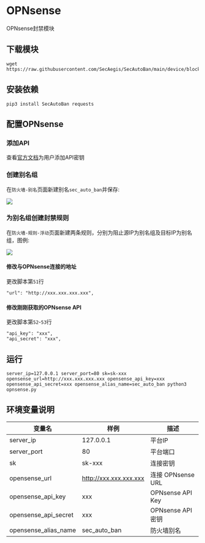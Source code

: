 # OPNsense

OPNsense封禁模块

## 下载模块

```shell
wget https://raw.githubusercontent.com/SecAegis/SecAutoBan/main/device/block/opnsense/opnsense.py
```

## 安装依赖

```shell
pip3 install SecAutoBan requests
```

## 配置OPNsense

### 添加API

查看[官方文档](https://docs.opnsense.org/development/how-tos/api.html)为用户添加API密钥

### 创建别名组

在`防火墙-别名`页面新建别名`sec_auto_ban`并保存:

![](./img/1.jpg)

### 为别名组创建封禁规则

在`防火墙-规则-浮动`页面新建两条规则，分别为阻止源IP为别名组及目标IP为别名组，图例:

![](./img/2.jpg)



#### 修改与OPNsense连接的地址

更改脚本第`51`行

```
"url": "http://xxx.xxx.xxx.xxx",
```

#### 修改刚刚获取的OPNsense API

更改脚本第`52`-`53`行

```
"api_key": "xxx",
"api_secret": "xxx",
```

## 运行

```shell
server_ip=127.0.0.1 server_port=80 sk=sk-xxx opensense_url=http://xxx.xxx.xxx.xxx opensense_api_key=xxx opensense_api_secret=xxx opensense_alias_name=sec_auto_ban python3 opnsense.py
```

## 环境变量说明

| 变量名                  | 样例                     | 描述               |
|----------------------|------------------------|------------------|
| server_ip            | 127.0.0.1              | 平台IP             |
| server_port          | 80                     | 平台端口             |
| sk                   | sk-xxx                 | 连接密钥             |
| opensense_url        | http://xxx.xxx.xxx.xxx | 连接 OPNsense URL  |
| opensense_api_key    | xxx                    | OPNsense API Key |
| opensense_api_secret | xxx                    | OPNsense API 密钥  |
| opensense_alias_name | sec_auto_ban           | 防火墙别名            |
